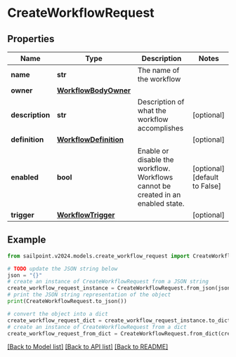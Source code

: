# CreateWorkflowRequest


## Properties

Name | Type | Description | Notes
------------ | ------------- | ------------- | -------------
**name** | **str** | The name of the workflow | 
**owner** | [**WorkflowBodyOwner**](WorkflowBodyOwner.md) |  | 
**description** | **str** | Description of what the workflow accomplishes | [optional] 
**definition** | [**WorkflowDefinition**](WorkflowDefinition.md) |  | [optional] 
**enabled** | **bool** | Enable or disable the workflow.  Workflows cannot be created in an enabled state. | [optional] [default to False]
**trigger** | [**WorkflowTrigger**](WorkflowTrigger.md) |  | [optional] 

## Example

```python
from sailpoint.v2024.models.create_workflow_request import CreateWorkflowRequest

# TODO update the JSON string below
json = "{}"
# create an instance of CreateWorkflowRequest from a JSON string
create_workflow_request_instance = CreateWorkflowRequest.from_json(json)
# print the JSON string representation of the object
print(CreateWorkflowRequest.to_json())

# convert the object into a dict
create_workflow_request_dict = create_workflow_request_instance.to_dict()
# create an instance of CreateWorkflowRequest from a dict
create_workflow_request_from_dict = CreateWorkflowRequest.from_dict(create_workflow_request_dict)
```
[[Back to Model list]](../README.md#documentation-for-models) [[Back to API list]](../README.md#documentation-for-api-endpoints) [[Back to README]](../README.md)



